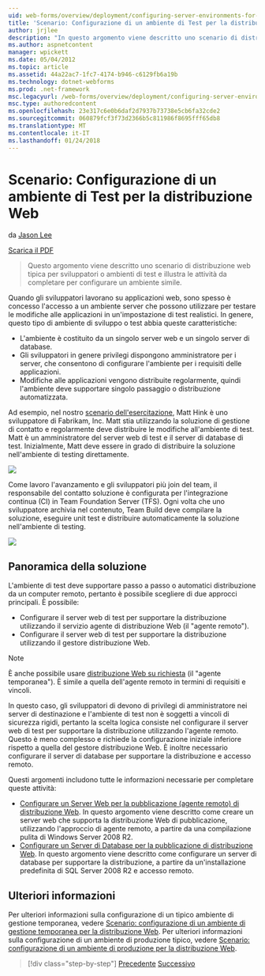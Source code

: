 ```yaml
---
uid: web-forms/overview/deployment/configuring-server-environments-for-web-deployment/scenario-configuring-a-test-environment-for-web-deployment
title: 'Scenario: Configurazione di un ambiente di Test per la distribuzione Web | Documenti Microsoft'
author: jrjlee
description: "In questo argomento viene descritto uno scenario di distribuzione web tipica per sviluppatori o ambienti di test e illustra le attività da completare per impostare un si..."
ms.author: aspnetcontent
manager: wpickett
ms.date: 05/04/2012
ms.topic: article
ms.assetid: 44a22ac7-1fc7-4174-b946-c6129fb6a19b
ms.technology: dotnet-webforms
ms.prod: .net-framework
msc.legacyurl: /web-forms/overview/deployment/configuring-server-environments-for-web-deployment/scenario-configuring-a-test-environment-for-web-deployment
msc.type: authoredcontent
ms.openlocfilehash: 23e317c6e0b6daf2d7937b73738e5cb6fa32cde2
ms.sourcegitcommit: 060879fcf3f73d2366b5c811986f8695fff65db8
ms.translationtype: MT
ms.contentlocale: it-IT
ms.lasthandoff: 01/24/2018
---
```

<a name="scenario-configuring-a-test-environment-for-web-deployment"></a>Scenario: Configurazione di un ambiente di Test per la distribuzione Web
====================
da [Jason Lee](https://github.com/jrjlee)

[Scarica il PDF](https://msdnshared.blob.core.windows.net/media/MSDNBlogsFS/prod.evol.blogs.msdn.com/CommunityServer.Blogs.Components.WeblogFiles/00/00/00/63/56/8130.DeployingWebAppsInEnterpriseScenarios.pdf)

> Questo argomento viene descritto uno scenario di distribuzione web tipica per sviluppatori o ambienti di test e illustra le attività da completare per configurare un ambiente simile.


Quando gli sviluppatori lavorano su applicazioni web, sono spesso è concesso l'accesso a un ambiente server che possono utilizzare per testare le modifiche alle applicazioni in un'impostazione di test realistici. In genere, questo tipo di ambiente di sviluppo o test abbia queste caratteristiche:

- L'ambiente è costituito da un singolo server web e un singolo server di database.
- Gli sviluppatori in genere privilegi dispongono amministratore per i server, che consentono di configurare l'ambiente per i requisiti delle applicazioni.
- Modifiche alle applicazioni vengono distribuite regolarmente, quindi l'ambiente deve supportare singolo passaggio o distribuzione automatizzata.

Ad esempio, nel nostro [scenario dell'esercitazione](../deploying-web-applications-in-enterprise-scenarios/enterprise-web-deployment-scenario-overview.md), Matt Hink è uno sviluppatore di Fabrikam, Inc. Matt stia utilizzando la soluzione di gestione di contatto e regolarmente deve distribuire le modifiche all'ambiente di test. Matt è un amministratore del server web di test e il server di database di test. Inizialmente, Matt deve essere in grado di distribuire la soluzione nell'ambiente di testing direttamente.

![](scenario-configuring-a-test-environment-for-web-deployment/_static/image1.png)

Come lavoro l'avanzamento e gli sviluppatori più join del team, il responsabile del contatto soluzione è configurata per l'integrazione continua (CI) in Team Foundation Server (TFS). Ogni volta che uno sviluppatore archivia nel contenuto, Team Build deve compilare la soluzione, eseguire unit test e distribuire automaticamente la soluzione nell'ambiente di testing.

![](scenario-configuring-a-test-environment-for-web-deployment/_static/image2.png)

## <a name="solution-overview"></a>Panoramica della soluzione

L'ambiente di test deve supportare passo a passo o automatici distribuzione da un computer remoto, pertanto è possibile scegliere di due approcci principali. È possibile:

- Configurare il server web di test per supportare la distribuzione utilizzando il servizio agente di distribuzione Web (il "agente remoto").
- Configurare il server web di test per supportare la distribuzione utilizzando il gestore distribuzione Web.

> [!NOTE]
> È anche possibile usare [distribuzione Web su richiesta](https://technet.microsoft.com/library/ee517345(WS.10).aspx) (il "agente temporanea"). È simile a quella dell'agente remoto in termini di requisiti e vincoli.


In questo caso, gli sviluppatori di devono di privilegi di amministratore nei server di destinazione e l'ambiente di test non è soggetti a vincoli di sicurezza rigidi, pertanto la scelta logica consiste nel configurare il server web di test per supportare la distribuzione utilizzando l'agente remoto. Questo è meno complesso e richiede la configurazione iniziale inferiore rispetto a quella del gestore distribuzione Web. È inoltre necessario configurare il server di database per supportare la distribuzione e accesso remoto.

Questi argomenti includono tutte le informazioni necessarie per completare queste attività:

- [Configurare un Server Web per la pubblicazione (agente remoto) di distribuzione Web](configuring-a-web-server-for-web-deploy-publishing-remote-agent.md). In questo argomento viene descritto come creare un server web che supporta la distribuzione Web di pubblicazione, utilizzando l'approccio di agente remoto, a partire da una compilazione pulita di Windows Server 2008 R2.
- [Configurare un Server di Database per la pubblicazione di distribuzione Web](configuring-a-database-server-for-web-deploy-publishing.md). In questo argomento viene descritto come configurare un server di database per supportare la distribuzione, a partire da un'installazione predefinita di SQL Server 2008 R2 e accesso remoto.

## <a name="further-reading"></a>Ulteriori informazioni

Per ulteriori informazioni sulla configurazione di un tipico ambiente di gestione temporanea, vedere [Scenario: configurazione di un ambiente di gestione temporanea per la distribuzione Web](scenario-configuring-a-staging-environment-for-web-deployment.md). Per ulteriori informazioni sulla configurazione di un ambiente di produzione tipico, vedere [Scenario: configurazione di un ambiente di produzione per la distribuzione Web](scenario-configuring-a-production-environment-for-web-deployment.md).

>[!div class="step-by-step"]
[Precedente](choosing-the-right-approach-to-web-deployment.md)
[Successivo](scenario-configuring-a-staging-environment-for-web-deployment.md)
